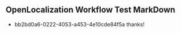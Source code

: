 ## OpenLocalization Workflow Test MarkDown
* bb2bd0a6-0222-4053-a453-4e10cde84f5a thanks!

<!--HONumber=Aug16_HO3-->


